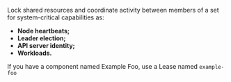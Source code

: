 Lock shared resources and coordinate activity between members of a set for system-critical capabilities as:

- **Node heartbeats;**
- **Leader election;**
- **API server identity;**
- **Workloads.**

If you have a component named Example Foo, use a Lease named `example-foo`